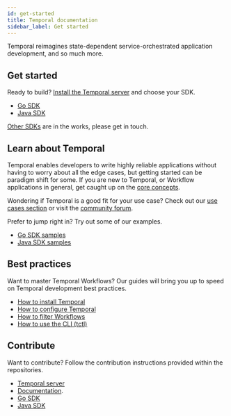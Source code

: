 ```yaml
---
id: get-started
title: Temporal documentation
sidebar_label: Get started
---
```


Temporal reimagines state-dependent service-orchestrated application development, and so much more.

## Get started

Ready to build? [Install the Temporal server](/docs/install-temporal-server/) and choose your SDK.

- [Go SDK](/docs/go-run-your-first-app/)
- [Java SDK](/docs/java-run-your-first-app/)

[Other SDKs](/docs/sdks-introduction/#other-sdks) are in the works, please get in touch.

## Learn about Temporal

Temporal enables developers to write highly reliable applications without having to worry about all the edge cases, but getting started can be paradigm shift for some. If you are new to Temporal, or Workflow applications in general, get caught up on the [core concepts](/docs/overview/).

Wondering if Temporal is a good fit for your use case? Check out our [use cases section](/docs/use-cases-orchestration/) or visit the [community forum](https://community.temporal.io/tag/use-case-validation).

Prefer to jump right in? Try out some of our examples.

- [Go SDK samples](https://github.com/temporalio/go-samples)
- [Java SDK samples](https://github.com/temporalio/java-samples)

## Best practices

Want to master Temporal Workflows? Our guides will bring you up to speed on Temporal development best practices.

- [How to install Temporal](/docs/install-temporal-server/)
- [How to configure Temporal](/docs/configure-temporal-server/)
- [How to filter Workflows](/docs/filter-workflows/)
- [How to use the CLI (tctl)](/docs/tctl/)

## Contribute

Want to contribute? Follow the contribution instructions provided within the repositories.

- [Temporal server](https://github.com/temporalio/temporal/blob/master/CONTRIBUTING.md)
- [Documentation](https://github.com/temporalio/documentation-legacy/blob/master/README.md).
- [Go SDK](https://github.com/temporalio/go-sdk/blob/master/CONTRIBUTING.md)
- [Java SDK](https://github.com/temporalio/java-sdk/blob/master/CONTRIBUTING.md)
